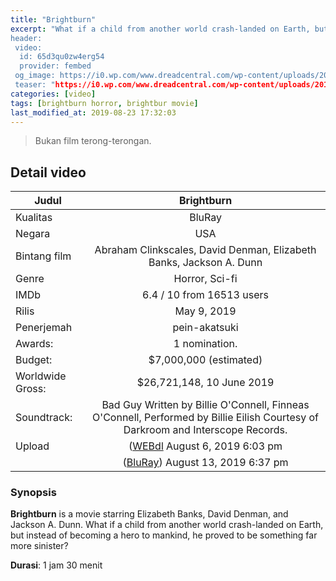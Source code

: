 ```yaml
---
title: "Brightburn"
excerpt: "What if a child from another world crash-landed on Earth, but instead of becoming a hero to mankind, he proved to be something far more sinister?
header:
 video:
  id: 65d3qu0zw4erg54
  provider: fembed
 og_image: https://i0.wp.com/www.dreadcentral.com/wp-content/uploads/2019/05/brightburnbanner.jpg
 teaser: "https://i0.wp.com/www.dreadcentral.com/wp-content/uploads/2019/05/brightburnbanner.jpg?resize=640,360"
categories: [video]
tags: [brightburn horror, brightbur movie]
last_modified_at: 2019-08-23 17:32:03
---
```

> Bukan film terong-terongan.

## Detail video

| Judul | Brightburn |
|---|:---:|
| Kualitas | BluRay |
| Negara | USA |
| Bintang film | Abraham Clinkscales, David Denman, Elizabeth Banks, Jackson A. Dunn|
| Genre | Horror, Sci-fi |
| IMDb | 6.4 / 10 from 16513 users |
| Rilis | May 9, 2019 |
| Penerjemah| pein-akatsuki |
| Awards: | 1 nomination. |
| Budget: | $7,000,000 (estimated) |
| Worldwide Gross:| $26,721,148, 10 June 2019 |
| Soundtrack:| Bad Guy Written by Billie O'Connell, Finneas O'Connell, Performed by Billie Eilish Courtesy of Darkroom and Interscope Records. |
| Upload | ([WEBdl](https://mi.knoacc.org/dl/fembed?cde=m8l46t52e778z30&st1&st2=) August 6, 2019 6:03 pm |
|| ([BluRay](https://mi.knoacc.org/dl/fembed?cde=65d3qu0zw4erg54&st1=&st2=)) August 13, 2019 6:37 pm |

### Synopsis

**Brightburn** is a movie starring Elizabeth Banks, David Denman, and Jackson A. Dunn. What if a child from another world crash-landed on Earth, but instead of becoming a hero to mankind, he proved to be something far more sinister?

**Durasi**: 1 jam 30 menit
